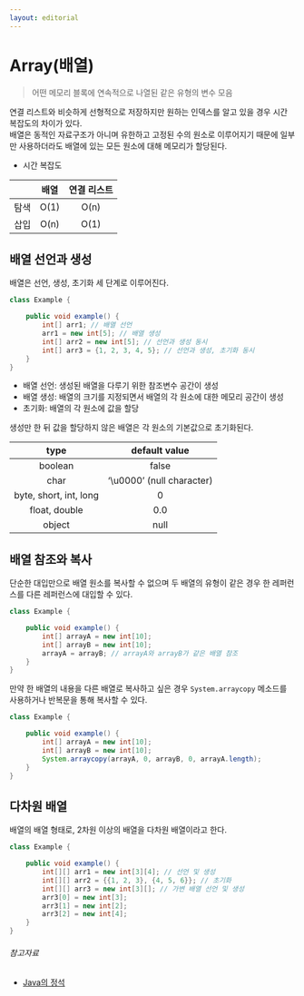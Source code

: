 ```yaml
---
layout: editorial
---
```


# Array(배열)

> 어떤 메모리 블록에 연속적으로 나열된 같은 유형의 변수 모음

연결 리스트와 비슷하게 선형적으로 저장하지만 원하는 인덱스를 알고 있을 경우 시간 복잡도의 차이가 있다.  
배열은 동적인 자료구조가 아니며 유한하고 고정된 수의 원소로 이루어지기 때문에 일부만 사용하더라도 배열에 있는 모든 원소에 대해 메모리가 할당된다.

- 시간 복잡도

|    |  배열  | 연결 리스트 |
|:--:|:----:|:------:|
| 탐색 | O(1) |  O(n)  |
| 삽입 | O(n) |  O(1)  |

## 배열 선언과 생성

배열은 선언, 생성, 초기화 세 단계로 이루어진다.

```java
class Example {

    public void example() {
        int[] arr1; // 배열 선언
        arr1 = new int[5]; // 배열 생성
        int[] arr2 = new int[5]; // 선언과 생성 동시
        int[] arr3 = {1, 2, 3, 4, 5}; // 선언과 생성, 초기화 동시
    }
}
```

- 배열 선언: 생성된 배열을 다루기 위한 참조변수 공간이 생성
- 배열 생성: 배열의 크기를 지정되면서 배열의 각 원소에 대한 메모리 공간이 생성
- 초기화: 배열의 각 원소에 값을 할당

생성만 한 뒤 값을 할당하지 않은 배열은 각 원소의 기본값으로 초기화된다.

|          type          |       default value       |
|:----------------------:|:-------------------------:|
|        boolean         |           false           |
|          char          | ‘\u0000’ (null character) |
| byte, short, int, long |             0             |
|     float, double      |            0.0            |
|         object         |           null            |

## 배열 참조와 복사

단순한 대입만으로 배열 원소를 복사할 수 없으며 두 배열의 유형이 같은 경우 한 레퍼런스를 다른 레퍼런스에 대입할 수 있다.

```java
class Example {

    public void example() {
        int[] arrayA = new int[10];
        int[] arrayB = new int[10];
        arrayA = arrayB; // arrayA와 arrayB가 같은 배열 참조
    }
}
```

만약 한 배열의 내용을 다른 배열로 복사하고 싶은 경우 `System.arraycopy` 메소드를 사용하거나 반복문을 통해 복사할 수 있다.

```java
class Example {

    public void example() {
        int[] arrayA = new int[10];
        int[] arrayB = new int[10];
        System.arraycopy(arrayA, 0, arrayB, 0, arrayA.length);
    }
}
```

## 다차원 배열

배열의 배열 형태로, 2차원 이상의 배열을 다차원 배열이라고 한다.

```java
class Example {

    public void example() {
        int[][] arr1 = new int[3][4]; // 선언 및 생성
        int[][] arr2 = {{1, 2, 3}, {4, 5, 6}}; // 초기화
        int[][] arr3 = new int[3][]; // 가변 배열 선언 및 생성
        arr3[0] = new int[3];
        arr3[1] = new int[2];
        arr3[2] = new int[4];
    }
}
```

###### 참고자료

- [Java의 정석](https://kobic.net/book/bookInfo/view.do?isbn=9788994492032)
